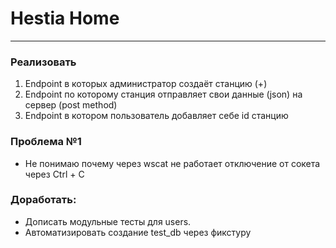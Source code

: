 # Hestia Home
***

### Реализовать
1. Endpoint в которых администратор создаёт станцию (+)
2. Endpoint по которому станция отправляет свои данные (json) на сервер (post method)
3. Endpoint в котором пользователь добавляет себе id станцию

### Проблема №1
- Не понимаю почему через wscat не работает отключение от сокета через Ctrl + C

### Доработать:
- Дописать модульные тесты для users.
- Автоматизировать создание test_db через фикстуру

